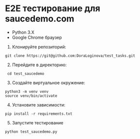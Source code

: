 # E2E тестирование для saucedemo.com


- Python 3.X
- Google Chrome браузер

1. Клонируйте репозиторий:
```
git clone https://git@github.com:DoraLoginova/test_tasks.git

```
2. Перейдите в директорию:
```
 cd test_saucedemo
```
3. Создайте виртуальное окружение:

```
python3 -m venv venv
source venv/bin/activate  

```
 
4. Установите зависимости:
 
```
pip install -r requirements.txt
```

5. Запустите тестирование
```
python test_saucedemo.py

```